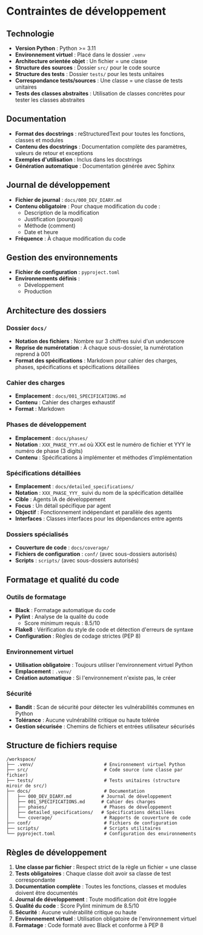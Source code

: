 # Contraintes de développement

## Technologie

- **Version Python** : Python >= 3.11
- **Environnement virtuel** : Placé dans le dossier `.venv`
- **Architecture orientée objet** : Un fichier = une classe
- **Structure des sources** : Dossier `src/` pour le code source
- **Structure des tests** : Dossier `tests/` pour les tests unitaires
- **Correspondance tests/sources** : Une classe = une classe de tests unitaires
- **Tests des classes abstraites** : Utilisation de classes concrètes pour tester les classes abstraites

## Documentation

- **Format des docstrings** : reStructuredText pour toutes les fonctions, classes et modules
- **Contenu des docstrings** : Documentation complète des paramètres, valeurs de retour et exceptions
- **Exemples d'utilisation** : Inclus dans les docstrings
- **Génération automatique** : Documentation générée avec Sphinx

## Journal de développement

- **Fichier de journal** : `docs/000_DEV_DIARY.md`
- **Contenu obligatoire** : Pour chaque modification du code :
  - Description de la modification
  - Justification (pourquoi)
  - Méthode (comment)
  - Date et heure
- **Fréquence** : À chaque modification du code

## Gestion des environnements

- **Fichier de configuration** : `pyproject.toml`
- **Environnements définis** :
  - Développement
  - Production

## Architecture des dossiers

### Dossier `docs/`

- **Notation des fichiers** : Nombre sur 3 chiffres suivi d'un underscore
- **Reprise de numérotation** : À chaque sous-dossier, la numérotation reprend à 001
- **Format des spécifications** : Markdown pour cahier des charges, phases, spécifications et spécifications détaillées

### Cahier des charges

- **Emplacement** : `docs/001_SPECIFICATIONS.md`
- **Contenu** : Cahier des charges exhaustif
- **Format** : Markdown

### Phases de développement

- **Emplacement** : `docs/phases/`
- **Notation** : `XXX_PHASE_YYY.md` où XXX est le numéro de fichier et YYY le numéro de phase (3 digits)
- **Contenu** : Spécifications à implémenter et méthodes d'implémentation

### Spécifications détaillées

- **Emplacement** : `docs/detailed_specifications/`
- **Notation** : `XXX_PHASE_YYY_` suivi du nom de la spécification détaillée
- **Cible** : Agents IA de développement
- **Focus** : Un détail spécifique par agent
- **Objectif** : Fonctionnement indépendant et parallèle des agents
- **Interfaces** : Classes interfaces pour les dépendances entre agents

### Dossiers spécialisés

- **Couverture de code** : `docs/coverage/`
- **Fichiers de configuration** : `conf/` (avec sous-dossiers autorisés)
- **Scripts** : `scripts/` (avec sous-dossiers autorisés)

## Formatage et qualité du code

### Outils de formatage

- **Black** : Formatage automatique du code
- **Pylint** : Analyse de la qualité du code
  - Score minimum requis : 8.5/10
- **Flake8** : Vérification du style de code et détection d'erreurs de syntaxe
- **Configuration** : Règles de codage strictes (PEP 8)

### Environnement virtuel

- **Utilisation obligatoire** : Toujours utiliser l'environnement virtuel Python
- **Emplacement** : `.venv/`
- **Création automatique** : Si l'environnement n'existe pas, le créer

### Sécurité

- **Bandit** : Scan de sécurité pour détecter les vulnérabilités communes en Python
- **Tolérance** : Aucune vulnérabilité critique ou haute tolérée
- **Gestion sécurisée** : Chemins de fichiers et entrées utilisateur sécurisés

## Structure de fichiers requise

```
/workspace/
├── .venv/                          # Environnement virtuel Python
├── src/                            # Code source (une classe par fichier)
├── tests/                          # Tests unitaires (structure miroir de src/)
├── docs/                           # Documentation
│   ├── 000_DEV_DIARY.md           # Journal de développement
│   ├── 001_SPECIFICATIONS.md      # Cahier des charges
│   ├── phases/                     # Phases de développement
│   ├── detailed_specifications/   # Spécifications détaillées
│   └── coverage/                   # Rapports de couverture de code
├── conf/                           # Fichiers de configuration
├── scripts/                        # Scripts utilitaires
└── pyproject.toml                  # Configuration des environnements
```

## Règles de développement

1. **Une classe par fichier** : Respect strict de la règle un fichier = une classe
2. **Tests obligatoires** : Chaque classe doit avoir sa classe de test correspondante
3. **Documentation complète** : Toutes les fonctions, classes et modules doivent être documentés
4. **Journal de développement** : Toute modification doit être loggée
5. **Qualité du code** : Score Pylint minimum de 8.5/10
6. **Sécurité** : Aucune vulnérabilité critique ou haute
7. **Environnement virtuel** : Utilisation obligatoire de l'environnement virtuel
8. **Formatage** : Code formaté avec Black et conforme à PEP 8

